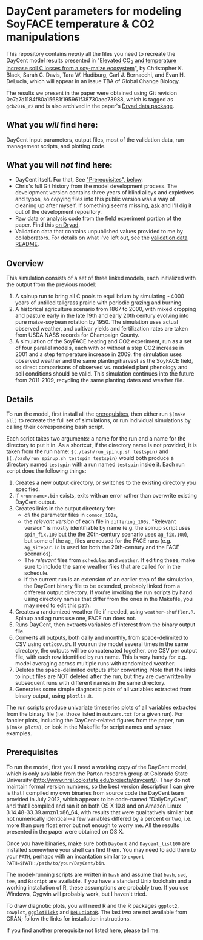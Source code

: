 # DayCent parameters for modeling SoyFACE temperature & CO2 manipulations

This repository contains *nearly* all the files you need to recreate the DayCent model results presented in "[Elevated CO<sub>2</sub> and temperature increase soil C losses from a soy-maize ecosystem](http://dx.doi.org/10.1111/gcb.13378/full)", by Christopher K. Black, Sarah C. Davis, Tara W. Hudiburg, Carl J. Bernacchi, and Evan H. DeLucia, which will appear in an issue TBA of Global Change Biology.

The results we present in the paper were obtained using Git revision 0e7a7d1184f80a15681f195961f38730aec73988, which is tagged as `gcb2016_r2` and is also archived in the paper's [Dryad data package](http://dx.doi.org/10.5061/dryad.bn7j3).

## What you *will* find here:

DayCent input parameters, output files, most of the validation data, run-management scripts, and plotting code.

## What you will *not* find here:

* DayCent itself. For that, See ["Prerequisites", below](#prerequisites).
* Chris's full Git history from the model development process. The development version contains three years of blind alleys and expletives and typos, so copying files into this public version was a way of cleaning up after myself. If something seems missing, [ask](http://twitter.com/infotroph) and I'll dig it out of the development repository.
* Raw data or analysis code from the field experiment portion of the paper. Find this [on Dryad](http://dx.doi.org/10.5061/dryad.bn7j3).
* Validation data that contains unpublished values provided to me by collaborators. For details on what I've left out, see the [validation data README](validation_data/README.md).


## Overview

This simulation consists of a set of three linked models, each initialized with the output from the previous model:

1. A spinup run to bring all C pools to equilibrium by simulating ~4000 years of untilled tallgrass prairie with periodic grazing and burning.
2. A historical agriculture scenario from 1867 to 2000, with mixed cropping and pasture early in the late 19th and early 20th century evolving into pure maize-soybean rotation by 1950. The simulation uses actual observed weather, and cultivar yields and fertilization rates are taken from USDA NASS records for Champaign County.
3. A simulation of the SoyFACE heating and CO2 experiment, run as a set of four parallel models, each with or without a step CO2 increase in 2001 and a step temperature increase in 2009. the simulation uses observed weather and the same planting/harvest as the SoyFACE field, so direct comparisons of observed vs. modeled plant phenology and soil conditions should be valid. This simulation continues into the future from 2011-2109, recycling the same planting dates and weather file.


## Details

To run the model, first install all the [prerequisites](#prerequisites), then either run `$(make all)` to recreate the full set of simulations, or run individual simulations by calling their corresponding bash script.

Each script takes two arguments: a name for the run and a name for the directory to put it in. As a shortcut, if the directory name is not provided, it is taken from the run name: `$(./bash/run_spinup.sh testspin)` and `$(./bash/run_spinup.sh testspin testspin)` would both produce a directory named `testspin` with a run named `testspin` inside it. Each run script does the following things:

1. Creates a new output directory, or switches to the existing directory you specified.
2. If `<runnname>.bin` exists, exits with an error rather than overwrite existing DayCent output.
3. Creates links in the output directory for:
	- *all* the parameter files in `common_100s`,
	- the *relevant version* of each file in `differing_100s`. "Relevant version" is mostly identifiable by name (e.g. the spinup script uses `spin_fix.100` but the the 20th-century scenario uses `ag_fix.100`), but some of the `ag_` files are reused for the FACE runs (e.g. `ag_sitepar.in` is used for both the 20th-century and the FACE scenarios).
	- The *relevant* files from `schedules` and `weather`. If editing these, make sure to include the same weather files that are called for in the schedule.
	- If the current run is an extension of an earlier step of the simulation, the DayCent binary file to be extended, probably linked from a different output directory. If you're invoking the run scripts by hand using directory names that differ from the ones in the Makefile, you may need to edit this path.
4. Creates a randomized weather file if needed, using `weather-shuffler.R`. Spinup and ag runs use one, FACE run does not.
5. Runs DayCent, then extracts variables of interest from the binary output file.
6. Converts all outputs, both daily and monthly, from space-delimited to CSV using `out2csv.sh`. If you run the model several times in the same directory, the outputs will be concatenated together, one CSV per output file, with each row identified by run name. This is very handy for e.g. model averaging across multiple runs with randomized weather.
7. Deletes the space-delimited outputs after converting. Note that the links to input files are NOT deleted after the run, but they are overwritten by subsequent runs with different names in the same directory.
8. Generates some simple diagnostic plots of all variables extracted from binary output, using `plotlis.R`.


The run scripts produce univariate timeseries plots of all variables extracted from the binary file (i.e. those listed in `outvars.txt` for a given run). For fancier plots, including the DayCent-related figures from the paper, run `$(make plots)`, or look in the Makefile for script names and syntax examples.


## Prerequisites

To run the model, first you'll need a working copy of the DayCent model, which is only available from the Parton research group at Colorado State University (http://www.nrel.colostate.edu/projects/daycent/). They do not maintain formal version numbers, so the best version description I can give is that I compiled my own binaries from source code the DayCent team provided in July 2012, which appears to be code-named  "DailyDayCent", and that I compiled and ran it on both OS X 10.8 and on Amazon Linux 3.14.48-33.39.amzn1.x86_64, with results that were qualitatively similar but not numerically identical--a few variables differed by a percent or two, i.e. more than pure float error but not enough to worry me. All the results presented in the paper were obtained on OS X.

Once you have binaries, make sure both `DayCent` and `Daycent_list100` are installed somewhere your shell can find them. You may need to add them to your `PATH`, perhaps with an incantation similar to `export PATH=$PATH:/path/to/your/DayCent/bin`.

The model-running scripts are written in `bash` and assume that `bash`, `sed`, `tee`, and `Rscript` are available. If you have a standard Unix toolchain and a working installation of R, these assumptions are probably true. If you use Windows, Cygwin will probably work, but I haven't tried.

To draw diagnotic plots, you will need R and the R packages `ggplot2`, `cowplot`, [`ggplotTicks`](https://github.com/infotroph/ggplotTicks) and [`DeLuciatoR`](https://github.com/infotroph/DeLuciatoR). The last two are not available from CRAN; follow the links for installation instructions.

If you find another prerequisite not listed here, please tell me.
